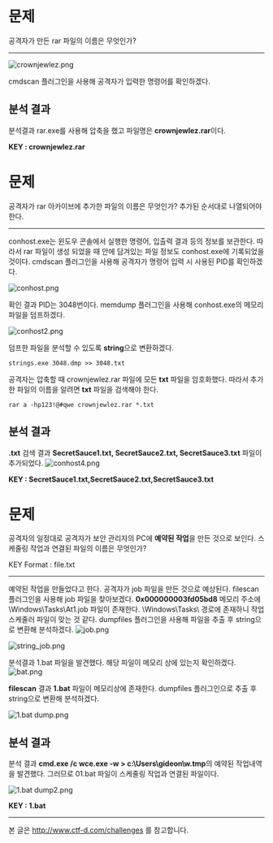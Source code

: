 # 문제

공격자가 만든 rar 파일의 이름은 무엇인가?

---

![crownjewlez.png](https://images.velog.io/post-images/jjewqm/24886ec0-0dee-11ea-9b5f-13e654b264a5/crownjewlez.png)

cmdscan 플러그인을 사용해 공격자가 입력한 명령어를 확인하겠다.

## 분석 결과

분석결과 rar.exe를 사용해 압축을 했고 파일명은 **crownjewlez.rar**이다.

**KEY : crownjewlez.rar**

# 문제

공격자가 rar 아카이브에 추가한 파일의 이름은 무엇인가?
추가된 순서대로 나열되어야한다.

---

conhost.exe는 윈도우 콘솔에서 실행한 명령어, 입출력 결과 등의 정보를 보관한다.
따라서 rar 파일이 생성 되었을 때 안에 담겨있는 파일 정보도 conhost.exe에 기록되었을 것이다.
cmdscan 플러그인을 사용해 공격자가 명령어 입력 시 사용된 PID를 확인하겠다.

![conhost.png](https://images.velog.io/post-images/jjewqm/65926820-0def-11ea-84f3-bf08ae1d4adb/conhost.png)

확인 결과 PID는 3048번이다.
memdump 플러그인을 사용해 conhost.exe의 메모리 파일을 덤프하겠다.

![conhost2.png](https://images.velog.io/post-images/jjewqm/bd8c1300-0def-11ea-84d7-2bdfccca0f33/conhost2.png)

덤프한 파일을 분석할 수 있도록 **string**으로 변환하겠다.

```
strings.exe 3048.dmp >> 3048.txt
```

공격자는 압축할 때 crownjewlez.rar 파일에 모든 **txt** 파일을 암호화했다.
따라서 추가한 파일의 이름을 알려면 **txt** 파일을 검색해야 한다.

```
rar a -hp123!@#qwe crownjewlez.rar *.txt
```

## 분석 결과

**.txt** 검색 결과 **SecretSauce1.txt, SecretSauce2.txt, SecretSauce3.txt** 파일이 추가되었다.
![conhost4.png](https://images.velog.io/post-images/jjewqm/e8421b20-0df0-11ea-b960-adf331adfd86/conhost4.png)

**KEY : SecretSauce1.txt,SecretSauce2.txt,SecretSauce3.txt**

# 문제

공격자의 일정대로 공격자가 보안 관리자의 PC에 **예약된 작업**을 만든 것으로 보인다.
스케줄링 작업과 연결된 파일의 이름은 무엇인가?

KEY Format : file.txt

---

예약된 작업을 만들었다고 한다. 공격자가 job 파일을 만든 것으로 예상된다.
filescan 플러그인을 사용해 job 파일을 찾아보겠다.
**0x000000003fd05bd8** 메모리 주소에 \Windows\Tasks\At1.job 파일이 존재한다.
\Windows\Tasks\ 경로에 존재하니 작업 스케줄러 파일이 맞는 것 같다.
dumpfiles 플러그인을 사용해 파일을 추출 후 string으로 변환해 분석하겠다.
![job.png](https://images.velog.io/post-images/jjewqm/e4279790-0df5-11ea-84d7-2bdfccca0f33/job.png)

![string_job.png](https://images.velog.io/post-images/jjewqm/15603050-0df7-11ea-8529-2baedbeb221b/stringjob.png)

분석결과 1.bat 파일을 발견했다. 해당 파일이 메모리 상에 있는지 확인하겠다.
![bat.png](https://images.velog.io/post-images/jjewqm/aa1573f0-0df6-11ea-84d7-2bdfccca0f33/bat.png)

**filescan** 결과 **1.bat** 파일이 메모리상에 존재한다.
dumpfiles 플러그인으로 추출 후 string으로 변환해 분석하겠다.

![1.bat dump.png](https://images.velog.io/post-images/jjewqm/e1469380-0dfc-11ea-b254-5fba6ab0d673/1.bat-dump.png)

## 분석 결과

분석 결과 **cmd.exe /c wce.exe -w > c:\Users\gideon\w.tmp**의 예약된 작업내역을 발견했다. 그러므로 01.bat 파일이 스케줄링 작업과 연결된 파일이다.

![1.bat dump2.png](https://images.velog.io/post-images/jjewqm/995a3da0-0df8-11ea-84d7-2bdfccca0f33/1.bat-dump2.png)

**KEY : 1.bat**

---

본 글은 http://www.ctf-d.com/challenges 를 참고합니다.
